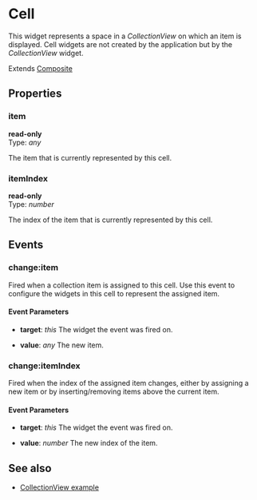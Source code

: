 ---
---
# Cell

This widget represents a space in a *CollectionView* on which an item is displayed. Cell widgets are not created by the application but by the *CollectionView* widget.

Extends [Composite](Composite.md)

## Properties

### item

**read-only**<br/>
Type: *any*

The item that is currently represented by this cell.

### itemIndex

**read-only**<br/>
Type: *number*

The index of the item that is currently represented by this cell.


## Events

### change:item
Fired when a collection item is assigned to this cell. Use this event to configure the widgets in this cell to represent the assigned item.

#### Event Parameters 
- **target**: *this*
    The widget the event was fired on.

- **value**: *any*
    The new item.




### change:itemIndex
Fired when the index of the assigned item changes, either by assigning a new item or by inserting/removing items above the current item.

#### Event Parameters 
- **target**: *this*
    The widget the event was fired on.

- **value**: *number*
    The new index of the item.





## See also

- [CollectionView example](https://github.com/eclipsesource/tabris-js/tree/v2.0.0-beta2/snippets/collectionview.js)
